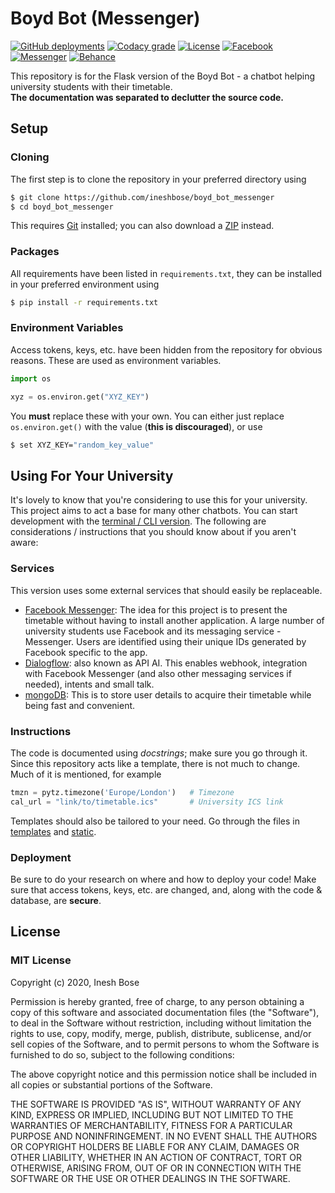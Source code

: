 # Boyd Bot (Messenger)
[![GitHub deployments](https://img.shields.io/github/deployments/ineshbose/boyd_bot_messenger/boydbot?style=flat-square)](https://github.com/ineshbose/boyd_bot_messenger/deployments)
[![Codacy grade](https://img.shields.io/codacy/grade/a0e3d46567f54d5790b43445759eb749?style=flat-square)](https://app.codacy.com/manual/ineshbose/boyd_bot_messenger)
[![License](https://img.shields.io/github/license/ineshbose/boyd_bot_messenger?style=flat-square)](https://github.com/ineshbose/boyd_bot_messenger/blob/master/LICENSE)
[![Facebook](https://img.shields.io/badge/Facebook--informational?style=flat-square&logo=facebook)](https://www.facebook.com/uofgbot)
[![Messenger](https://img.shields.io/badge/Messenger--informational?style=flat-square&logo=messenger)](https://m.me/uofgbot)
[![Behance](https://img.shields.io/badge/Behance--informational?style=flat-square&logo=behance)](https://www.behance.net/gallery/93421281/Glasgow-University-Timetable-Bot)

This repository is for the Flask version of the Boyd Bot - a chatbot helping university students with their timetable. <br />
**The documentation was separated to declutter the source code.**

## Setup

### Cloning
The first step is to clone the repository in your preferred directory using
```sh
$ git clone https://github.com/ineshbose/boyd_bot_messenger
$ cd boyd_bot_messenger
```
This requires [Git](https://git-scm.com/) installed; you can also download a [ZIP](https://github.com/ineshbose/boyd_bot_messenger/archive/master.zip) instead.

### Packages
All requirements have been listed in `requirements.txt`, they can be installed in your preferred environment using
```sh
$ pip install -r requirements.txt
```

### Environment Variables
Access tokens, keys, etc. have been hidden from the repository for obvious reasons. These are used as environment variables.
```python
import os

xyz = os.environ.get("XYZ_KEY")
```
You **must** replace these with your own. You can either just replace `os.environ.get()` with the value (**this is discouraged**), or use
```sh
$ set XYZ_KEY="random_key_value"
```


## Using For Your University
It's lovely to know that you're considering to use this for your university. This project aims to act a base for many other chatbots. You can start development with the [terminal / CLI version](https://github.com/ineshbose/boyd_bot_terminal). The following are considerations / instructions that you should know about if you aren't aware:

### Services
This version uses some external services that should easily be replaceable.

* [Facebook Messenger](https://www.facebook.com/messenger): The idea for this project is to present the timetable without having to install another application. A large number of university students use Facebook and its messaging service - Messenger. Users are identified using their unique IDs generated by Facebook specific to the app.
* [Dialogflow](https://dialogflow.com/): also known as API AI. This enables webhook, integration with Facebook Messenger (and also other messaging services if needed), intents and small talk.
* [mongoDB](https://www.mongodb.com/): This is to store user details to acquire their timetable while being fast and convenient.

### Instructions
The code is documented using _docstrings_; make sure you go through it. Since this repository acts like a template, there is not much to change. Much of it is mentioned, for example
```python
tmzn = pytz.timezone('Europe/London')   # Timezone
cal_url = "link/to/timetable.ics"       # University ICS link
```
 
Templates should also be tailored to your need. Go through the files in [templates](https://github.com/ineshbose/boyd_bot_messenger/blob/master/templates) and [static](https://github.com/ineshbose/boyd_bot_messenger/blob/master/static).

### Deployment
Be sure to do your research on where and how to deploy your code! Make sure that access tokens, keys, etc. are changed, and, along with the code & database, are **secure**.

## License

### MIT License

Copyright (c) 2020, Inesh Bose

Permission is hereby granted, free of charge, to any person obtaining a copy of this software and associated documentation files (the "Software"), to deal in the Software without restriction, including without limitation the rights to use, copy, modify, merge, publish, distribute, sublicense, and/or sell copies of the Software, and to permit persons to whom the Software is furnished to do so, subject to the following conditions:

The above copyright notice and this permission notice shall be included in all copies or substantial portions of the Software.

THE SOFTWARE IS PROVIDED "AS IS", WITHOUT WARRANTY OF ANY KIND, EXPRESS OR IMPLIED, INCLUDING BUT NOT LIMITED TO THE WARRANTIES OF MERCHANTABILITY, FITNESS FOR A PARTICULAR PURPOSE AND NONINFRINGEMENT. IN NO EVENT SHALL THE AUTHORS OR COPYRIGHT HOLDERS BE LIABLE FOR ANY CLAIM, DAMAGES OR OTHER LIABILITY, WHETHER IN AN ACTION OF CONTRACT, TORT OR OTHERWISE, ARISING FROM, OUT OF OR IN CONNECTION WITH THE SOFTWARE OR THE USE OR OTHER DEALINGS IN THE SOFTWARE.